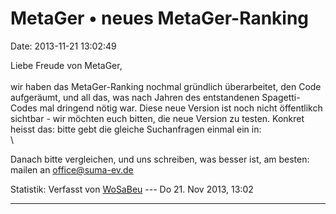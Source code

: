 MetaGer • neues MetaGer-Ranking
===============================

Date: 2013-11-21 13:02:49

Liebe Freude von MetaGer,\
\
wir haben das MetaGer-Ranking nochmal gründlich überarbeitet, den Code
aufgeräumt, und all das, was nach Jahren des entstandenen Spagetti-Codes
mal dringend nötig war. Diese neue Version ist noch nicht öffentlikch
sichtbar - wir möchten euch bitten, die neue Version zu testen. Konkret
heisst das: bitte gebt die gleiche Suchanfragen einmal ein in:\
\

Danach bitte vergleichen, und uns schreiben, was besser ist, am besten:
mailen an <office@suma-ev.de>

Statistik: Verfasst von
[WoSaBeu](http://forum.suma-ev.de/memberlist.php?mode=viewprofile&u=56)
--- Do 21. Nov 2013, 13:02

------------------------------------------------------------------------
